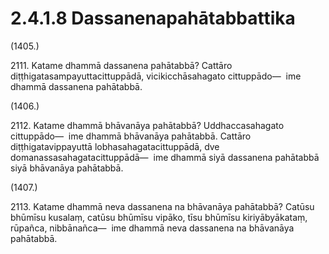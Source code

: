 

# 2.4.1.8 Dassanenapahātabbattika





(1405.)

2111\. Katame dhammā dassanena pahātabbā? Cattāro diṭṭhigatasampayuttacittuppādā, vicikicchāsahagato cittuppādo—  ime dhammā dassanena pahātabbā.

(1406.)

2112\. Katame dhammā bhāvanāya pahātabbā? Uddhaccasahagato cittuppādo—  ime dhammā bhāvanāya pahātabbā. Cattāro diṭṭhigatavippayuttā lobhasahagatacittuppādā, dve domanassasahagatacittuppādā—  ime dhammā siyā dassanena pahātabbā siyā bhāvanāya pahātabbā.

(1407.)

2113\. Katame dhammā neva dassanena na bhāvanāya pahātabbā? Catūsu bhūmīsu kusalaṃ, catūsu bhūmīsu vipāko, tīsu bhūmīsu kiriyābyākataṃ, rūpañca, nibbānañca—  ime dhammā neva dassanena na bhāvanāya pahātabbā.



